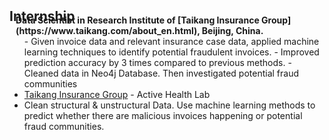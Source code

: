 <h2 id="publications" style="margin: 2px 0px -15px;">Internship</h2>

<h4 style="margin:0 10px 0;">Data Scientist in Research Institute of [Taikang Insurance Group](https://www.taikang.com/about_en.html), Beijing, China.</h4>

<ul style="margin:0 0 5px;">
  - Given invoice data and relevant insurance case data, applied machine learning techniques to identify potential fraudulent invoices.
    - Improved prediction accuracy by 3 times compared to previous methods.
  - Cleaned data in Neo4j Database. Then investigated potential fraud communities

  <li><autocolor><a href="https://www.taikang.com/about_en.html">Taikang Insurance Group</a> - Active Health Lab </autocolor></li>
  <li><autocolor>Clean structural & unstructural Data. Use machine learning methods to predict whether there are malicious invoices happening or potential fraud communities.</autocolor></li>
</ul>
